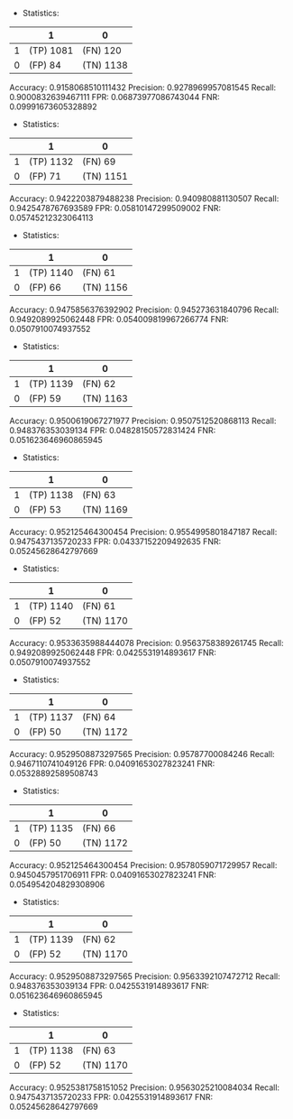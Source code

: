 * Statistics: 

|          |    1     |    0     |
|----------|----------|----------|
|    1     |(TP) 1081 | (FN) 120 |
|    0     | (FP) 84  |(TN) 1138 |
Accuracy: 0.9158068510111432
Precision: 0.9278969957081545
Recall: 0.9000832639467111
FPR: 0.06873977086743044
FNR: 0.09991673605328892
* Statistics: 

|          |    1     |    0     |
|----------|----------|----------|
|    1     |(TP) 1132 | (FN) 69  |
|    0     | (FP) 71  |(TN) 1151 |
Accuracy: 0.9422203879488238
Precision: 0.940980881130507
Recall: 0.9425478767693589
FPR: 0.05810147299509002
FNR: 0.05745212323064113
* Statistics: 

|          |    1     |    0     |
|----------|----------|----------|
|    1     |(TP) 1140 | (FN) 61  |
|    0     | (FP) 66  |(TN) 1156 |
Accuracy: 0.9475856376392902
Precision: 0.945273631840796
Recall: 0.9492089925062448
FPR: 0.054009819967266774
FNR: 0.0507910074937552
* Statistics: 

|          |    1     |    0     |
|----------|----------|----------|
|    1     |(TP) 1139 | (FN) 62  |
|    0     | (FP) 59  |(TN) 1163 |
Accuracy: 0.9500619067271977
Precision: 0.9507512520868113
Recall: 0.948376353039134
FPR: 0.04828150572831424
FNR: 0.051623646960865945
* Statistics: 

|          |    1     |    0     |
|----------|----------|----------|
|    1     |(TP) 1138 | (FN) 63  |
|    0     | (FP) 53  |(TN) 1169 |
Accuracy: 0.952125464300454
Precision: 0.9554995801847187
Recall: 0.9475437135720233
FPR: 0.04337152209492635
FNR: 0.05245628642797669
* Statistics: 

|          |    1     |    0     |
|----------|----------|----------|
|    1     |(TP) 1140 | (FN) 61  |
|    0     | (FP) 52  |(TN) 1170 |
Accuracy: 0.9533635988444078
Precision: 0.9563758389261745
Recall: 0.9492089925062448
FPR: 0.0425531914893617
FNR: 0.0507910074937552
* Statistics: 

|          |    1     |    0     |
|----------|----------|----------|
|    1     |(TP) 1137 | (FN) 64  |
|    0     | (FP) 50  |(TN) 1172 |
Accuracy: 0.9529508873297565
Precision: 0.95787700084246
Recall: 0.9467110741049126
FPR: 0.04091653027823241
FNR: 0.05328892589508743
* Statistics: 

|          |    1     |    0     |
|----------|----------|----------|
|    1     |(TP) 1135 | (FN) 66  |
|    0     | (FP) 50  |(TN) 1172 |
Accuracy: 0.952125464300454
Precision: 0.9578059071729957
Recall: 0.9450457951706911
FPR: 0.04091653027823241
FNR: 0.054954204829308906
* Statistics: 

|          |    1     |    0     |
|----------|----------|----------|
|    1     |(TP) 1139 | (FN) 62  |
|    0     | (FP) 52  |(TN) 1170 |
Accuracy: 0.9529508873297565
Precision: 0.9563392107472712
Recall: 0.948376353039134
FPR: 0.0425531914893617
FNR: 0.051623646960865945
* Statistics: 

|          |    1     |    0     |
|----------|----------|----------|
|    1     |(TP) 1138 | (FN) 63  |
|    0     | (FP) 52  |(TN) 1170 |
Accuracy: 0.9525381758151052
Precision: 0.9563025210084034
Recall: 0.9475437135720233
FPR: 0.0425531914893617
FNR: 0.05245628642797669